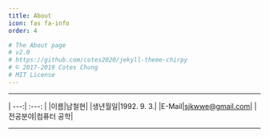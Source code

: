 ```yaml
---
title: About
icon: fas fa-info
order: 4

# The About page
# v2.0
# https://github.com/cotes2020/jekyll-theme-chirpy
# © 2017-2019 Cotes Chung
# MIT License
---
```

  ***
  | ---:| :---: |
  |이름|남철현|
  |생년월일|1992. 9. 3.|
  |E-Mail|sjkwwe@gmail.com|
  |전공분야|컴퓨터 공학|
  ***